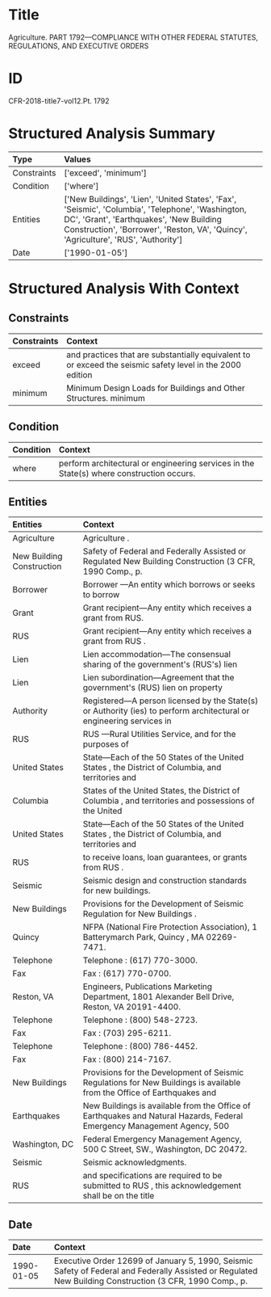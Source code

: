# Title

 Agriculture. PART 1792—COMPLIANCE WITH OTHER FEDERAL STATUTES, REGULATIONS, AND EXECUTIVE ORDERS


# ID

 CFR-2018-title7-vol12.Pt. 1792


# Structured Analysis Summary

| Type        | Values                                                                                                                                                                                                                              |
|:------------|:------------------------------------------------------------------------------------------------------------------------------------------------------------------------------------------------------------------------------------|
| Constraints | ['exceed', 'minimum']                                                                                                                                                                                                               |
| Condition   | ['where']                                                                                                                                                                                                                           |
| Entities    | ['New Buildings', 'Lien', 'United States', 'Fax', 'Seismic', 'Columbia', 'Telephone', 'Washington, DC', 'Grant', 'Earthquakes', 'New Building Construction', 'Borrower', 'Reston, VA', 'Quincy', 'Agriculture', 'RUS', 'Authority'] |
| Date        | ['1990-01-05']                                                                                                                                                                                                                      |


# Structured Analysis With Context

 


## Constraints

| Constraints   | Context                                                                                                   |
|:--------------|:----------------------------------------------------------------------------------------------------------|
| exceed        | and practices that are substantially equivalent to or exceed the seismic safety level in the 2000 edition |
| minimum       | Minimum Design Loads for Buildings and Other Structures. minimum                                          |


## Condition

| Condition   | Context                                                                                   |
|:------------|:------------------------------------------------------------------------------------------|
| where       | perform architectural or engineering services in the State(s) where  construction occurs. |


## Entities

| Entities                  | Context                                                                                                                    |
|:--------------------------|:---------------------------------------------------------------------------------------------------------------------------|
| Agriculture               | Agriculture .                                                                                                              |
| New Building Construction | Safety of Federal and Federally Assisted or Regulated New Building Construction  (3 CFR, 1990 Comp., p.                    |
| Borrower                  | Borrower &#8212;An entity which borrows or seeks to borrow                                                                 |
| Grant                     | Grant  recipient&#8212;Any entity which receives a grant from RUS.                                                         |
| RUS                       | Grant recipient&#8212;Any entity which receives a grant from  RUS .                                                        |
| Lien                      | Lien accommodation&#8212;The consensual sharing of the government's (RUS's) lien                                           |
| Lien                      | Lien subordination&#8212;Agreement that the government's (RUS) lien on property                                            |
| Authority                 | Registered&#8212;A person licensed by the State(s) or  Authority (ies) to perform architectural or engineering services in |
| RUS                       | RUS &#8212;Rural Utilities Service, and for the purposes of                                                                |
| United States             | State&#8212;Each of the 50 States of the  United States , the District of Columbia, and territories and                    |
| Columbia                  | States of the United States, the District of Columbia , and territories and possessions of the United                      |
| United States             | State&#8212;Each of the 50 States of the  United States , the District of Columbia, and territories and                    |
| RUS                       | to receive loans, loan guarantees, or grants from RUS .                                                                    |
| Seismic                   | Seismic  design and construction standards for new buildings.                                                              |
| New Buildings             | Provisions for the Development of Seismic Regulation for New Buildings .                                                   |
| Quincy                    | NFPA (National Fire Protection Association), 1 Batterymarch Park, Quincy , MA 02269-7471.                                  |
| Telephone                 | Telephone : (617) 770-3000.                                                                                                |
| Fax                       | Fax : (617) 770-0700.                                                                                                      |
| Reston, VA                | Engineers, Publications Marketing Department, 1801 Alexander Bell Drive, Reston, VA  20191-4400.                           |
| Telephone                 | Telephone : (800) 548-2723.                                                                                                |
| Fax                       | Fax : (703) 295-6211.                                                                                                      |
| Telephone                 | Telephone : (800) 786-4452.                                                                                                |
| Fax                       | Fax : (800) 214-7167.                                                                                                      |
| New Buildings             | Provisions for the Development of Seismic Regulations for New Buildings is available from the Office of Earthquakes and    |
| Earthquakes               | New Buildings is available from the Office of Earthquakes and Natural Hazards, Federal Emergency Management Agency, 500    |
| Washington, DC            | Federal Emergency Management Agency, 500 C Street, SW., Washington, DC  20472.                                             |
| Seismic                   | Seismic  acknowledgments.                                                                                                  |
| RUS                       | and specifications are required to be submitted to RUS , this acknowledgement shall be on the title                        |


## Date

| Date       | Context                                                                                                                                                  |
|:-----------|:---------------------------------------------------------------------------------------------------------------------------------------------------------|
| 1990-01-05 | Executive Order 12699 of January 5, 1990, Seismic Safety of Federal and Federally Assisted or Regulated New Building Construction (3 CFR, 1990 Comp., p. |


